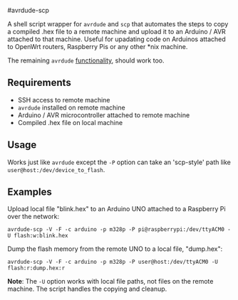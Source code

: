#avrdude-scp

A shell script wrapper for `avrdude` and `scp` that automates the steps to copy a compiled .hex file to a remote machine and upload it to an Arduino / AVR attached to that machine. Useful for upadating code on Arduinos attached to OpenWrt routers, Raspberry Pis or any other *nix machine.

The remaining `avrdude` [functionality](http://www.nongnu.org/avrdude/user-manual/avrdude_4.html), should work too.

## Requirements

* SSH access to remote machine
* `avrdude` installed on remote machine
* Arduino / AVR microcontroller attached to remote machine
* Compiled .hex file on local machine

## Usage

Works just like `avrdude` except the `-P` option can take an 'scp-style' path like `user@host:/dev/device_to_flash`.

## Examples

Upload local file "blink.hex" to an Arduino UNO attached to a Raspberry Pi over the network:
```shell
avrdude-scp -V -F -c arduino -p m328p -P pi@raspberrypi:/dev/ttyACM0 -U flash:w:blink.hex
```

Dump the flash memory from the remote UNO to a local file, "dump.hex":
```shell
avrdude-scp -V -F -c arduino -p m328p -P user@host:/dev/ttyACM0 -U flash:r:dump.hex:r
```

__Note__: The `-U` option works with local file paths, not files on the remote machine. The script handles the copying and cleanup.